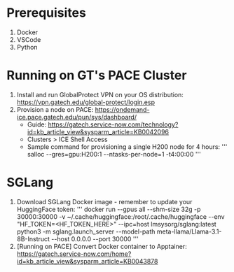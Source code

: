 # Prerequisites
1. Docker
2. VSCode
3. Python

# Running on GT's PACE Cluster
1. Install and run GlobalProtect VPN on your OS distribution: https://vpn.gatech.edu/global-protect/login.esp
2. Provision a node on PACE: https://ondemand-ice.pace.gatech.edu/pun/sys/dashboard/
    * Guide: https://gatech.service-now.com/technology?id=kb_article_view&sysparm_article=KB0042096
    * Clusters > ICE Shell Access
    * Sample command for provisioning a single H200 node for 4 hours:
    '''
    salloc --gres=gpu:H200:1 --ntasks-per-node=1 -t4:00:00
    '''

# SGLang
1. Download SGLang Docker image - remember to update your HuggingFace token:
'''
docker run --gpus all     --shm-size 32g     -p 30000:30000     -v ~/.cache/huggingface:/root/.cache/huggingface     --env "HF_TOKEN=<HF_TOKEN_HERE>"     --ipc=host     lmsysorg/sglang:latest     python3 -m sglang.launch_server --model-path meta-llama/Llama-3.1-8B-Instruct --host 0.0.0.0 --port 30000
'''
2. [Running on PACE] Convert Docker container to Apptainer: https://gatech.service-now.com/home?id=kb_article_view&sysparm_article=KB0043878
